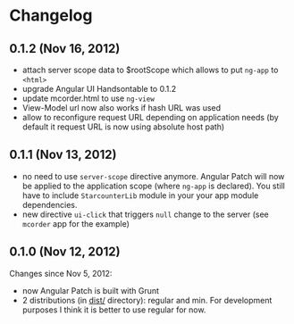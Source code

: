 # Changelog

## 0.1.2 (Nov 16, 2012)

- attach server scope data to $rootScope which allows to put `ng-app` to `<html>`
- upgrade Angular UI Handsontable to 0.1.2
- update mcorder.html to use `ng-view`
- View-Model url now also works if hash URL was used
- allow to reconfigure request URL depending on application needs (by default it request URL is now using absolute host path)

## 0.1.1 (Nov 13, 2012)

- no need to use `server-scope` directive anymore. Angular Patch will now be applied to the application scope (where `ng-app` is declared). You still have to include `StarcounterLib` module in your your app module dependencies.
- new directive `ui-click` that triggers `null` change to the server (see `mcorder` app for the example)

## 0.1.0 (Nov 12, 2012)

Changes since Nov 5, 2012:

- now Angular Patch is built with Grunt
- 2 distributions (in [dist/](https://github.com/warpech/angular-patch/tree/master/dist) directory): regular and min. For development purposes I think it is better to use regular for now.